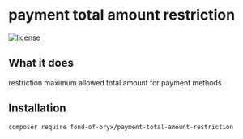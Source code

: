 # payment total amount restriction
[![license](https://img.shields.io/github/license/fond-of-oryx/payment-total-amount-restriction.svg)](https://packagist.org/packages/fond-of-oryx/payment-total-amount-restriction)

## What it does

restriction maximum allowed total amount for payment methods

## Installation

```
composer require fond-of-oryx/payment-total-amount-restriction
```
